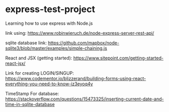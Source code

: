 # express-test-project
Learning how to use express with Node.js



link using: https://www.robinwieruch.de/node-express-server-rest-api/

sqlite database link: https://github.com/mapbox/node-sqlite3/blob/master/examples/simple-chaining.js

React and JSX (getting started): https://www.sitepoint.com/getting-started-react-jsx/

Link for creating LOGIN/SINGUP: https://www.codementor.io/blizzerand/building-forms-using-react-everything-you-need-to-know-iz3eyoq4y

TimeStamp For database: https://stackoverflow.com/questions/15473325/inserting-current-date-and-time-in-sqlite-database


